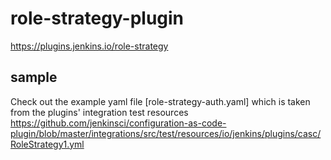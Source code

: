 # role-strategy-plugin

<https://plugins.jenkins.io/role-strategy>

## sample

Check out the example yaml file [role-strategy-auth.yaml] which is taken from the plugins' integration test resources <https://github.com/jenkinsci/configuration-as-code-plugin/blob/master/integrations/src/test/resources/io/jenkins/plugins/casc/RoleStrategy1.yml>